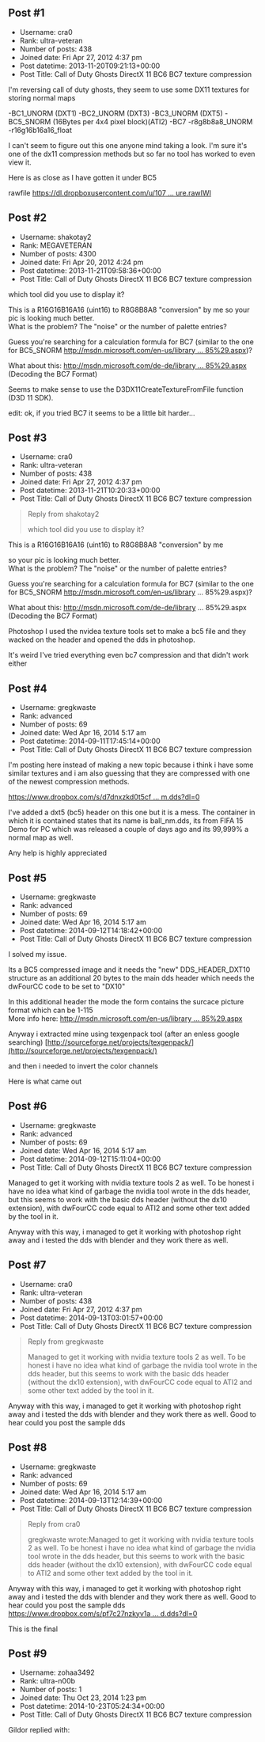 ## Post #1
- Username: cra0
- Rank: ultra-veteran
- Number of posts: 438
- Joined date: Fri Apr 27, 2012 4:37 pm
- Post datetime: 2013-11-20T09:21:13+00:00
- Post Title: Call of Duty Ghosts DirectX 11 BC6 BC7 texture compression

I'm reversing call of duty ghosts, they seem to use some DX11 textures for storing normal maps

 -BC1_UNORM (DXT1)
 -BC2_UNORM (DXT3)
 -BC3_UNORM (DXT5)
 -BC5_SNORM (16Bytes per 4x4 pixel block)(ATI2)
 -BC7
 -r8g8b8a8_UNORM
 -r16g16b16a16_float

I can't seem to figure out this one anyone mind taking a look. I'm sure it's one of the dx11 compression methods but so far no tool has worked to even view it.

Here is as close as I have gotten it under BC5


rawfile
[https://dl.dropboxusercontent.com/u/107 ... ure.rawIWI](https://dl.dropboxusercontent.com/u/10798900/DUMPBOX/texture.rawIWI)
## Post #2
- Username: shakotay2
- Rank: MEGAVETERAN
- Number of posts: 4300
- Joined date: Fri Apr 20, 2012 4:24 pm
- Post datetime: 2013-11-21T09:58:36+00:00
- Post Title: Call of Duty Ghosts DirectX 11 BC6 BC7 texture compression

which tool did you use to display it? 

This is a R16G16B16A16 (uint16) to R8G8B8A8 "conversion" by me 
[](http://www.pic-upload.de/view-21397126/raw.png.html)
so your pic is looking much better.  
What is the problem? The "noise" or the number of palette entries?
[](http://www.pic-upload.de/view-21397069/RAW_versa_normal.png.html)

Guess you're searching for a calculation formula for BC7 (similar to the one for BC5_SNORM [http://msdn.microsoft.com/en-us/library ... 85%29.aspx](http://msdn.microsoft.com/en-us/library/windows/desktop/bb694531%28v=vs.85%29.aspx))?

What about this: [http://msdn.microsoft.com/de-de/library ... 85%29.aspx](http://msdn.microsoft.com/de-de/library/windows/desktop/hh308953%28v=vs.85%29.aspx) (Decoding the BC7 Format)

Seems to make sense to use the D3DX11CreateTextureFromFile function (D3D 11 SDK).

edit: ok, if you tried BC7 it seems to be a little bit harder...
## Post #3
- Username: cra0
- Rank: ultra-veteran
- Number of posts: 438
- Joined date: Fri Apr 27, 2012 4:37 pm
- Post datetime: 2013-11-21T10:20:33+00:00
- Post Title: Call of Duty Ghosts DirectX 11 BC6 BC7 texture compression

> Reply from shakotay2
>
> which tool did you use to display it? 

This is a R16G16B16A16 (uint16) to R8G8B8A8 "conversion" by me 

so your pic is looking much better.  
What is the problem? The "noise" or the number of palette entries?


Guess you're searching for a calculation formula for BC7 (similar to the one for BC5_SNORM http://msdn.microsoft.com/en-us/library ... 85%29.aspx)?

What about this: http://msdn.microsoft.com/de-de/library ... 85%29.aspx (Decoding the BC7 Format)

Photoshop I used the nvidea texture tools set to make a bc5 file and they wacked on the header and opened the dds in photoshop.

It's weird I've tried everything even bc7 compression and that didn't work either
## Post #4
- Username: gregkwaste
- Rank: advanced
- Number of posts: 69
- Joined date: Wed Apr 16, 2014 5:17 am
- Post datetime: 2014-09-11T17:45:14+00:00
- Post Title: Call of Duty Ghosts DirectX 11 BC6 BC7 texture compression

I'm posting here instead of making a new topic because i think i have some similar textures and i am also guessing that they are compressed with one of the newest compression methods.

[https://www.dropbox.com/s/d7dnxzkd0t5cf ... m.dds?dl=0](https://www.dropbox.com/s/d7dnxzkd0t5cfk6/ball_nm.dds?dl=0)


I've added a dxt5 (bc5) header on this one but it is a mess. The container in which it is contained states that its name is ball_nm.dds, its from FIFA 15 Demo for PC which was released a couple of days ago and its 99,999% a normal map as well.




Any help is highly appreciated
## Post #5
- Username: gregkwaste
- Rank: advanced
- Number of posts: 69
- Joined date: Wed Apr 16, 2014 5:17 am
- Post datetime: 2014-09-12T14:18:42+00:00
- Post Title: Call of Duty Ghosts DirectX 11 BC6 BC7 texture compression

I solved my issue.

Its a BC5 compressed image and it needs the "new" DDS_HEADER_DXT10 structure as an additional 20 bytes to the main dds header which needs the dwFourCC code to be set to "DX10"

In this additional header the mode the form contains the surcace picture format which can be 1-115  
More info here: [http://msdn.microsoft.com/en-us/library ... 85%29.aspx](http://msdn.microsoft.com/en-us/library/windows/desktop/bb943983%28v=vs.85%29.aspx)

Anyway i extracted mine using texgenpack tool (after an enless google searching) [http://sourceforge.net/projects/texgenpack/](http://sourceforge.net/projects/texgenpack/)

and then i needed to invert the color channels

Here is what came out
## Post #6
- Username: gregkwaste
- Rank: advanced
- Number of posts: 69
- Joined date: Wed Apr 16, 2014 5:17 am
- Post datetime: 2014-09-12T15:11:04+00:00
- Post Title: Call of Duty Ghosts DirectX 11 BC6 BC7 texture compression

Managed to get it working with nvidia texture tools 2 as well. To be honest i have no idea what kind of garbage the nvidia tool wrote in the dds header, but this seems to work with the basic dds header (without the dx10 extension), with dwFourCC code equal to ATI2 and some other text added by the tool in it.

Anyway with this way, i managed to get it working with photoshop right away and i tested the dds with blender and they work there as well.
## Post #7
- Username: cra0
- Rank: ultra-veteran
- Number of posts: 438
- Joined date: Fri Apr 27, 2012 4:37 pm
- Post datetime: 2014-09-13T03:01:57+00:00
- Post Title: Call of Duty Ghosts DirectX 11 BC6 BC7 texture compression

> Reply from gregkwaste
>
> Managed to get it working with nvidia texture tools 2 as well. To be honest i have no idea what kind of garbage the nvidia tool wrote in the dds header, but this seems to work with the basic dds header (without the dx10 extension), with dwFourCC code equal to ATI2 and some other text added by the tool in it.

Anyway with this way, i managed to get it working with photoshop right away and i tested the dds with blender and they work there as well.
Good to hear could you post the sample dds
## Post #8
- Username: gregkwaste
- Rank: advanced
- Number of posts: 69
- Joined date: Wed Apr 16, 2014 5:17 am
- Post datetime: 2014-09-13T12:14:39+00:00
- Post Title: Call of Duty Ghosts DirectX 11 BC6 BC7 texture compression

> Reply from cra0
>
> gregkwaste wrote:Managed to get it working with nvidia texture tools 2 as well. To be honest i have no idea what kind of garbage the nvidia tool wrote in the dds header, but this seems to work with the basic dds header (without the dx10 extension), with dwFourCC code equal to ATI2 and some other text added by the tool in it.

Anyway with this way, i managed to get it working with photoshop right away and i tested the dds with blender and they work there as well.
Good to hear could you post the sample dds
[https://www.dropbox.com/s/pf7c27nzkyv1a ... d.dds?dl=0](https://www.dropbox.com/s/pf7c27nzkyv1ach/ball_nm_fixed.dds?dl=0)

This is the final
## Post #9
- Username: zohaa3492
- Rank: ultra-n00b
- Number of posts: 1
- Joined date: Thu Oct 23, 2014 1:23 pm
- Post datetime: 2014-10-23T05:24:34+00:00
- Post Title: Call of Duty Ghosts DirectX 11 BC6 BC7 texture compression

Gildor replied with:
